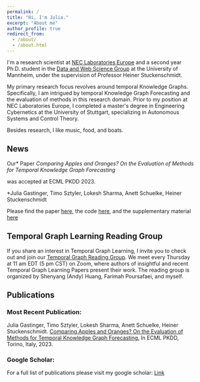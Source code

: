 ```yaml
---
permalink: /
title: "Hi, I'm Julia."
excerpt: "About me"
author_profile: true
redirect_from: 
  - /about/
  - /about.html
---
```




I'm a research scientist at [NEC Laboratories Europe](https://www.neclab.eu/) and a second year Ph.D. student in the [Data and Web Science Group](https://www.uni-mannheim.de/dws) at the University of Mannheim, under the supervision of Professor Heiner Stuckenschmidt.

My primary research focus revolves around temporal Knowledge Graphs. Specifically, I am intrigued by temporal Knowledge Graph Forecasting and the evaluation of methods in this research domain. Prior to my position at NEC Laboratories Europe, I completed a master's degree in Engineering Cybernetics at the University of Stuttgart, specializing in Autonomous Systems and Control Theory.

Besides research, I like music, food, and boats.


## News

Our* Paper *Comparing Apples and Oranges? On the Evaluation of Methods for Temporal Knowledge Graph Forecasting* 

was accepted at ECML PKDD 2023.

*Julia Gastinger, Timo Sztyler, Lokesh Sharma, Anett Schuelke, Heiner Stuckenschmidt

Please find the paper [here](https://github.com/JuliaGast/JuliaGast.github.io/blob/master/files/gastinger_evaluation_paper_TKG.pdf),
the code [here](https://github.com/nec-research/TKG-Forecasting-Evaluation),
and the supplementary material [here](https://github.com/nec-research/TKG-Forecasting-Evaluation/blob/main/paper_supplementary_material.pdf)



## Temporal Graph Learning Reading Group


If you share an interest in Temporal Graph Learning, I invite you to check out and join our [Temporal Graph Reading Group](https://www.cs.mcgill.ca/~shuang43/rg.html). We meet every Thursday at 11 am EDT (5 pm CST) on Zoom, where authors of insightful and recent Temporal Graph Learning Papers present their work. The reading group is organized by Shenyang (Andy) Huang, Farimah Poursafaei, and myself.


## Publications

### Most Recent Publication:

Julia Gastinger, Timo Sztyler, Lokesh Sharma, Anett Schuelke, Heiner Stuckenschmidt.
[Comparing Apples and Oranges? On the Evaluation of Methods for Temporal Knowledge Graph Forecasting.](https://github.com/JuliaGast/JuliaGast.github.io/blob/master/files/gastinger_evaluation_paper_TKG.pdf)
In ECML PKDD, Torino, Italy, 2023.

### Google Scholar:
For a full list of publications please visit my google scholar: [Link](https://scholar.google.com/citations?user=UgrQkB4AAAAJ&hl=en&oi=ao)

